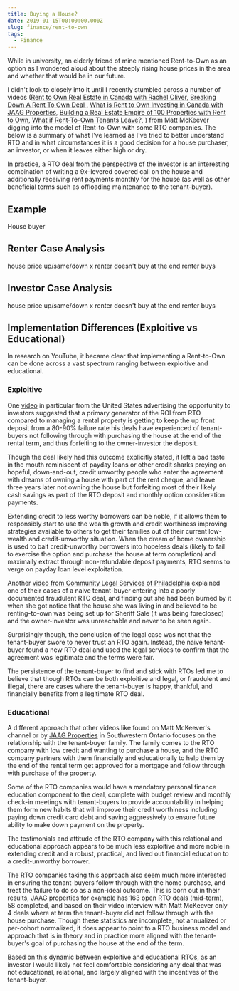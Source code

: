 ```yaml
---
title: Buying a House?
date: 2019-01-15T00:00:00.000Z
slug: finance/rent-to-own
tags:
  - Finance
---
```


While in university, an elderly friend of mine mentioned Rent-to-Own as an option as I wondered aloud about the steeply rising house prices in the area and whether that would be in our future.

I didn't look to closely into it until I recently stumbled across a number of videos ([Rent to Own Real Estate in Canada with Rachel Oliver](https://youtu.be/OUTtUdStlUM), [Breaking Down A Rent To Own Deal
](https://youtu.be/ba761agE1ek), [What is Rent to Own Investing in Canada with JAAG Properties](https://youtu.be/VV5Io0kSqtc), [Building a Real Estate Empire of 100 Properties with Rent to Own](https://youtu.be/KJTVvzr_Zd8), [What if Rent-To-Own Tenants Leave?](https://youtu.be/BrI9EtoQquY), ) from Matt McKeever digging into the model of Rent-to-Own with some RTO companies. The below is a summary of what I've learned as I've tried to better understand RTO and in what circumstances it is a good decision for a house purchaser, an investor, or when it leaves either high or dry.

In practice, a RTO deal from the perspective of the investor is an interesting combination of writing a 9x–levered covered call on the house and additionally receiving rent payments monthly for the house (as well as other beneficial terms such as offloading maintenance to the tenant-buyer).

## Example

House buyer

## Renter Case Analysis

house price up/same/down
x
renter doesn't buy at the end
renter buys

## Investor Case Analysis

house price up/same/down
x
renter doesn't buy at the end
renter buys

## Implementation Differences (Exploitive vs Educational)

In research on YouTube, it became clear that implementing a Rent-to-Own can be done across a vast spectrum ranging between exploitive and educational.

### Exploitive

One [video](https://youtu.be/q1s_FU_qX38) in particular from the United States advertising the opportunity to investors suggested that a primary generator of the ROI from RTO compared to managing a rental property is getting to keep the up front deposit from a 80-90% failure rate his deals have experienced of tenant-buyers not following through with purchasing the house at the end of the rental term, and thus forfeiting to the owner-investor the deposit.

Though the deal likely had this outcome explicitly stated, it left a bad taste in the mouth reminiscent of payday loans or other credit sharks preying on hopeful, down-and-out, credit unworthy people who enter the agreement with dreams of owning a house with part of the rent cheque, and leave three years later not owning the house but forfeiting most of their likely cash savings as part of the RTO deposit and monthly option consideration payments.

Extending credit to less worthy borrowers can be noble, if it allows them to responsibly start to use the wealth growth and credit worthiness improving strategies available to others to get their families out of their current low-wealth and credit-unworthy situation. When the dream of home ownership is used to bait credit-unworthy borrowers into hopeless deals (likely to fail to exercise the option and purchase the house at term completion) and maximally extract through non-refundable deposit payments, RTO seems to verge on payday loan level exploitation.

Another [video from Community Legal Services of Philadelphia](https://youtu.be/BBoAkglLM0I) explained one of their cases of a naive tenant-buyer entering into a poorly documented fraudulent RTO deal, and finding out she had been burned by it when she got notice that the house she was living in and believed to be renting-to-own was being set up for Sheriff Sale (it was being foreclosed) and the owner-investor was unreachable and never to be seen again.

Surprisingly though, the conclusion of the legal case was not that the tenant-buyer swore to never trust an RTO again. Instead, the naive tenant-buyer found a new RTO deal and used the legal services to confirm that the agreement was legitimate and the terms were fair.

The persistence of the tenant-buyer to find and stick with RTOs led me to believe that though RTOs can be both exploitive and legal, or fraudulent and illegal, there are cases where the tenant-buyer is happy, thankful, and financially benefits from a legitimate RTO deal.

### Educational

A different approach that other videos like found on Matt McKeever's channel or by [JAAG Properties](https://jaagproperties.com/) in Southwestern Ontario focuses on the relationship with the tenant-buyer family. The family comes to the RTO company with low credit and wanting to purchase a house, and the RTO company partners with them financially and educationally to help them by the end of the rental term get approved for a mortgage and follow through with purchase of the property.

Some of the RTO companies would have a mandatory personal finance education component to the deal, complete with budget review and monthly check-in meetings with tenant-buyers to provide accountability in helping them form new habits that will improve their credit worthiness including paying down credit card debt and saving aggressively to ensure future ability to make down payment on the property.

The testimonials and attitude of the RTO company with this relational and educational approach appears to be much less exploitive and more noble in extending credit and a robust, practical, and lived out financial education to a credit-unworthy borrower.

The RTO companies taking this approach also seem much more interested in ensuring the tenant-buyers follow through with the home purchase, and treat the failure to do so as a non-ideal outcome. This is born out in their results, JAAG properties for example has 163 open RTO deals (mid-term), 58 completed, and based on their video interview with Matt McKeever only 4 deals where at term the tenant-buyer did not follow through with the house purchase. Though these statistics are incomplete, not annualized or per-cohort normalized, it does appear to point to a RTO business model and approach that is in theory and in practice more aligned with the tenant-buyer's goal of purchasing the house at the end of the term.

Based on this dynamic between exploitive and educational RTOs, as an investor I would likely not feel comfortable considering any deal that was not educational, relational, and largely aligned with the incentives of the tenant-buyer.
